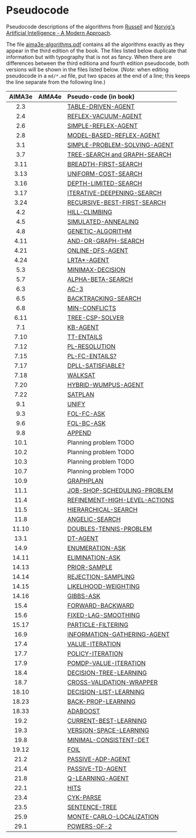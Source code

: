 # Pseudocode
Pseudocode descriptions of the algorithms from [Russell](http://www.cs.berkeley.edu/~russell/) and [Norvig's](http://www.norvig.com/) [Artificial Intelligence - A Modern Approach](http://aima.cs.berkeley.edu/).

The file [aima3e-algorithms.pdf](https://github.com/aimacode/pseudocode/blob/master/aima3e-algorithms.pdf) contains all the algorithms exactly as they appear in the third edition of the book. The files listed below duplicate that information but with typography that is not as fancy. When there are differences between the third editiona and fourth edition pseudocode, both versions will be shown in the files listed below. (_Note:_ when editing pseudocode in a `md/*.md` file, put two spaces at the end of a line; this keeps the line separate from the following line.)


| AIMA3e | AIMA4e | Pseudo-code (in book)|
|:------:|:------:|:---------------------|
| 2.3 |  | [TABLE-DRIVEN-AGENT](md/Table-Driven-Agent.md) |
| 2.4 |  | [REFLEX-VACUUM-AGENT](md/Reflex-Vacuum-Agent.md) |
| 2.6 |  | [SIMPLE-REFLEX-AGENT](md/Simple-Reflex-Agent.md) |
| 2.8 |  | [MODEL-BASED-REFLEX-AGENT](md/Model-Based-Reflex-Agent.md) |
| 3.1 |  | [SIMPLE-PROBLEM-SOLVING-AGENT](md/Simple-Problem-Solving-Agent.md) |
| 3.7 |  | [TREE-SEARCH and GRAPH-SEARCH](md/Tree-Search-and-Graph-Search.md) |
| 3.11 |  | [BREADTH-FIRST-SEARCH](md/Breadth-First-Search.md) |
| 3.13 |  | [UNIFORM-COST-SEARCH](md/Uniform-Cost-Search.md) |
| 3.16 |  | [DEPTH-LIMITED-SEARCH](md/Depth-Limited-Search.md) |
| 3.17 |  | [ITERATIVE-DEEPENING-SEARCH](md/Iterative-Deepening-Search.md) |
| 3.24 |  | [RECURSIVE-BEST-FIRST-SEARCH](md/Recursive-Best-First-Search.md) |
| 4.2 |  | [HILL-CLIMBING](md/Hill-Climbing.md) |
| 4.5 |  | [SIMULATED-ANNEALING](md/Simulated-Annealing.md) |
| 4.8 |  | [GENETIC-ALGORITHM](md/Genetic-Algorithm.md) |
| 4.11 |  | [AND-OR-GRAPH-SEARCH](md/And-Or-Graph-Search.md) |
| 4.21 |  | [ONLINE-DFS-AGENT](md/Online-DFS-Agent.md) |
| 4.24 |  | [LRTA*-AGENT](md/LRTAStar-Agent.md) |
| 5.3 |  | [MINIMAX-DECISION](md/Minimax-Decision.md) |
| 5.7 |  | [ALPHA-BETA-SEARCH](md/Alpha-Beta-Search.md) |
| 6.3 |  | [AC-3](md/AC-3.md) |
| 6.5 |  | [BACKTRACKING-SEARCH](md/Backtracking-Search.md) |
| 6.8 |  | [MIN-CONFLICTS](md/Min-Conflicts.md) |
| 6.11 |  | [TREE-CSP-SOLVER](md/Tree-CSP-Solver.md) |
| 7.1|  | [KB-AGENT](md/KB-Agent.md) |
| 7.10 |  | [TT-ENTAILS](md/TT-Entails.md) |
| 7.12 |  | [PL-RESOLUTION](md/PL-Resolution.md) |
| 7.15 |  | [PL-FC-ENTAILS?](md/PL-FC-Entails.md) |
| 7.17 |  | [DPLL-SATISFIABLE?](md/DPLL-Satisfiable.md) |
| 7.18 |  | [WALKSAT](md/WalkSAT.md) |
| 7.20 |  | [HYBRID-WUMPUS-AGENT](md/Hybrid-Wumpus-Agent.md) |
| 7.22 |  | [SATPLAN](md/SATPlan.md) |
| 9.1 |  | [UNIFY](md/Unify.md) |
| 9.3 |  | [FOL-FC-ASK](md/FOL-FC-Ask.md) |
| 9.6 |  | [FOL-BC-ASK](md/FOL-BC-Ask.md) |
| 9.8 |  | [APPEND](md/Append.md) |
| 10.1 | | Planning problem  TODO |
| 10.2 | | Planning problem TODO |
| 10.3 | | Planning problem TODO |
| 10.7 | | Planning problem TODO |
| 10.9 |  | [GRAPHPLAN](md/GraphPlan.md) |
| 11.1 | | [JOB-SHOP-SCHEDULING-PROBLEM](md/Job-Shop-Scheduling-Problem.md)
| 11.4 | | [REFINEMENT-HIGH-LEVEL-ACTIONS](md/Refinement-High-Level-Actions.md)
| 11.5 |  | [HIERARCHICAL-SEARCH](md/Hierarchical-Search.md) |
| 11.8 |  | [ANGELIC-SEARCH](md/Angelic-Search.md) |
| 11.10 | | [DOUBLES-TENNIS-PROBLEM](md/Doubles-Tennis-Problem.md) |
| 13.1 |  | [DT-AGENT](md/DT-Agent.md) |
| 14.9 |  | [ENUMERATION-ASK](md/Enumeration-Ask.md) |
| 14.11 |  | [ELIMINATION-ASK](md/Elimination-Ask.md) |
| 14.13 |  | [PRIOR-SAMPLE](md/Prior-Sample.md) |
| 14.14 |  | [REJECTION-SAMPLING](md/Rejection-Sampling.md) |
| 14.15 |  | [LIKELIHOOD-WEIGHTING](md/Likelihood-Weighting.md) |
| 14.16 |  | [GIBBS-ASK](md/Gibbs-Ask.md) |
| 15.4 |  | [FORWARD-BACKWARD](md/Forward-Backward.md) |
| 15.6 |  | [FIXED-LAG-SMOOTHING](md/Fixed-Lag-Smoothing.md) |
| 15.17 |  | [PARTICLE-FILTERING](md/Particle-Filtering.md) |
| 16.9 |  | [INFORMATION-GATHERING-AGENT](md/Information-Gathering-Agent.md) |
| 17.4 |  | [VALUE-ITERATION](md/Value-Iteration.md) |
| 17.7 |  | [POLICY-ITERATION](md/Policy-Iteration.md) |
| 17.9 |  | [POMDP-VALUE-ITERATION](md/POMDP-Value-Iteration.md) |
| 18.4 |  | [DECISION-TREE-LEARNING](md/Decision-Tree-Learning.md) |
| 18.7 |  | [CROSS-VALIDATION-WRAPPER](md/Cross-Validation-Wrapper.md) |
| 18.10 |  | [DECISION-LIST-LEARNING](md/Decision-List-Learning.md) |
| 18.23 |  | [BACK-PROP-LEARNING](md/Back-Prop-Learning.md) |
| 18.33 |  | [ADABOOST](md/AdaBoost.md) |
| 19.2 |  | [CURRENT-BEST-LEARNING](md/Current-Best-Learning.md) |
| 19.3 |  | [VERSION-SPACE-LEARNING](md/Version-Space-Learning.md) |
| 19.8 |  | [MINIMAL-CONSISTENT-DET](md/Minimal-Consistent-Det.md) |
| 19.12 |  | [FOIL](md/Foil.md) |
| 21.2 |  | [PASSIVE-ADP-AGENT](md/Passive-ADP-Agent.md) |
| 21.4 |  | [PASSIVE-TD-AGENT](md/Passive-TD-Agent.md) |
| 21.8 |  | [Q-LEARNING-AGENT](md/Q-Learning-Agent.md) |
| 22.1 |  | [HITS](md/Hits.md) |
| 23.4 |  | [CYK-PARSE](md/CYK-Parse.md) |
| 23.5 | | [SENTENCE-TREE](md/Sentence-Tree.md) |
| 25.9 |  | [MONTE-CARLO-LOCALIZATION](md/Monte-Carlo-Localization.md) |
| 29.1 |  | [POWERS-OF-2](md/Powers-Of-2.md) |
